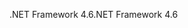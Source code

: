 <span data-ttu-id="0f461-101">.NET Framework 4.6</span><span class="sxs-lookup"><span data-stu-id="0f461-101">.NET Framework 4.6</span></span>